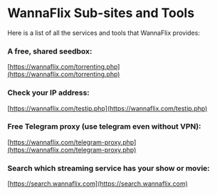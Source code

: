 # WannaFlix Sub-sites and Tools

Here is a list of all the services and tools that WannaFlix provides:

### A free, shared seedbox:&#x20;

[https://wannaflix.com/torrenting.php](https://wannaflix.com/torrenting.php)

### Check your IP address:&#x20;

[https://wannaflix.com/testip.php](https://wannaflix.com/testip.php)

### Free Telegram proxy (use telegram even without VPN):&#x20;

[https://wannaflix.com/telegram-proxy.php](https://wannaflix.com/telegram-proxy.php)

### Search which streaming service has your show or movie:

[https://search.wannaflix.com](https://search.wannaflix.com)

